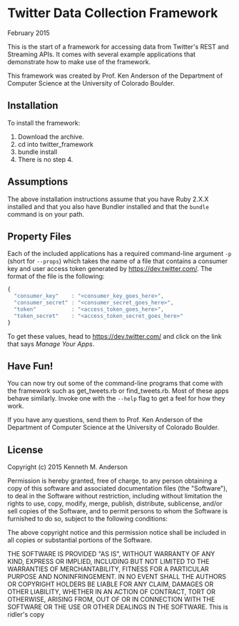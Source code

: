 # Twitter Data Collection Framework

February 2015

This is the start of a framework for accessing data from Twitter's
REST and Streaming APIs. It comes with several example applications
that demonstrate how to make use of the framework.

This framework was created by Prof. Ken Anderson of the Department of
Computer Science at the University of Colorado Boulder.

## Installation

To install the framework:

1. Download the archive.
2. cd into twitter_framework
3. bundle install
4. There is no step 4.

## Assumptions

The above installation instructions assume that you have Ruby 2.X.X
installed and that you also have Bundler installed and that the
`bundle` command is on your path.

## Property Files

Each of the included applications has a required command-line
argument `-p` (short for `--props`) which takes the name of a
file that contains a consumer key and user access token generated
by <https://dev.twitter.com/>. The format of the file is the
following:

```Javascript
{
  "consumer_key"    : "<consumer_key_goes_here>",
  "consumer_secret" : "<consumer_secret_goes_here>",
  "token"           : "<access_token_goes_here>",
  "token_secret"    : "<access_token_secret_goes_here>"
}
```

To get these values, head to <https://dev.twitter.com/> and click
on the link that says *Manage Your Apps*.


## Have Fun!

You can now try out some of the command-line programs that come with
the framework such as get_tweets.rb or find_tweets.rb. Most of these
apps behave similarly. Invoke one with the `--help` flag to get
a feel for how they work.

If you have any questions, send them to Prof. Ken Anderson of the
Department of Computer Science at the University of Colorado Boulder.

## License

Copyright (c) 2015 Kenneth M. Anderson

Permission is hereby granted, free of charge, to any person obtaining
a copy of this software and associated documentation files
(the "Software"), to deal in the Software without restriction,
including without limitation the rights to use, copy, modify, merge,
publish, distribute, sublicense, and/or sell copies of the Software,
and to permit persons to whom the Software is furnished to do so,
subject to the following conditions:

The above copyright notice and this permission notice shall be included in
all copies or substantial portions of the Software.

THE SOFTWARE IS PROVIDED "AS IS", WITHOUT WARRANTY OF ANY KIND, EXPRESS OR
IMPLIED, INCLUDING BUT NOT LIMITED TO THE WARRANTIES OF MERCHANTABILITY,
FITNESS FOR A PARTICULAR PURPOSE AND NONINFRINGEMENT. IN NO EVENT SHALL THE
AUTHORS OR COPYRIGHT HOLDERS BE LIABLE FOR ANY CLAIM, DAMAGES OR OTHER
LIABILITY, WHETHER IN AN ACTION OF CONTRACT, TORT OR OTHERWISE,
ARISING FROM, OUT OF OR IN CONNECTION WITH THE SOFTWARE OR THE USE OR
OTHER DEALINGS IN THE SOFTWARE.
This is ridler's copy
